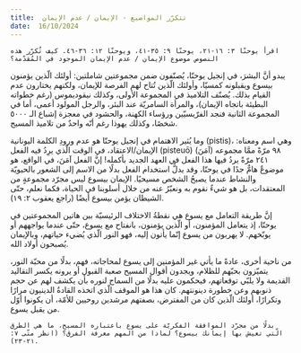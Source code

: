 ```yaml
---
title:  تتكرّر المواضيع - الإيمان / عدم الإيمان
date:  16/10/2024
---
```


`اقرأ يوحنّا ٣: ١٦-٢١، يوحنّا ٩: ٣٥-٤١، ويوحنّا ١٢: ٣٦-٤٦. كيف تُكرّر هذه النصوص موضوع الإيمان / عدم الإيمان الموجود في المُقدّمة؟`

يبدو أنَّ البشرَ، في إنجيل يوحنّا، يُصنّفون ضمن مجموعتين شاملتين: أولئك الّذين يؤمنون بيسوع ويقبلونه كمسيّا، وأولئك الّذين تُتاح لهم الفرصة للإيمان، ولكنهم يختارون عدم القيام بذلك. يُصنّف التلاميذ في المجموعة الأولى، وكذلك نيقوديموس (رغم خطواته البطيئة باتجاه الإيمان)، والمرأة السامريّة عند البئر، والرجل المولود أعمى، أما في المجموعة الثانية فنجد الفرّيسيّين ورؤساء الكهنة، والحشود في معجزة إشباع الـ ٥٠٠٠ شخصًا، وكذلك يهوذا رغم أنّه واحدٌ من تلاميذ المسيح.

وما يُثير الاهتمام في إنجيل يوحنّا هو عدم ورودِ الكلمة اليونانية (pistis)، وهي اسم ومعناه: الإيمان/الاعتقاد، في الوقت الّذي يرِدُ فيه الفعل (pisteuō) (آمَنَ) ٩٨ مرّةً ممَّا مجموعه ٢٤١ مرّةً يردُ فيها هذا الفعل في العهد الجديد بأكمله! إنَّ الفعل آمَنَ، في الواقع، هو موضوعٌ هامٌّ جدًا في يوحنّا، وقد يدلُّ استخدام الفعل بدلًا من الاسم إلى الشعور بالحيويّة والنشاط عندما يصبحُ الشخص مسيحيًا. الإيمان بيسوع ليس مجرّد مجموعةٍ من المعتقدات، بل هو شيءٌ نقوم به ونعبّرُ عنه من خلال أسلوبنا في الحياة، فكما نعلم، حتّى الشيطان يؤمن بيسوع أيضًا (راجع يعقوب ٢: ١٩).

إنَّ طريقة التعامل مع يسوع هي نقطةُ الاختلاف الرئيسيّة بين هاتين المجموعتين في يوحنّا، إذ يتعامل المؤمنون، أو الّذين يؤمنون، بانفتاح مع يسوع، حتّى عندما يواجههم أو يوبّخهم. لا يهربون من يسوع إنّما يأتون إليه، فهو النور الّذي يُضيء حياتهم، وبالإيمان يُصبحون أولاد الله.

من ناحية أخرى، عادةً ما يأتي غير المؤمنين إلى يسوع لمحاجاته، فهم، بدلًا من محبّة النور، يتميّزون بحبّهم للظلام، ويجدون أقوال المسيح صعبة القبول أو يرونه يكسر التقاليد القديمة ولا يلبّي توقعاتهم، فيحكمون عليه بدلًا من السماح لنوره بأن يكشف لهم عن حجم ذنوبهم وعن خطورة دينونتهم. كان هذا هو الموقف الّذي اتخذه القادةُ الدينيون مرارًا وتكرارًا، أولئك الّذين كان من المفترض، بصفتهم مرشدين روحيين للأمّة، أن يكونوا أوّل من يقبل يسوع.

`بدلًا من مجرّد الموافقة الفكريّة على يسوع باعتباره المسيح، ما هي الطرق الّتي تعيش بها إيمانك بيسوع؟ لماذا من المهم معرفة الفرق؟ (انظر متّى ٧: ٢١-٢٣).`